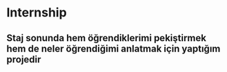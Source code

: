 # Internship
## Staj sonunda hem öğrendiklerimi pekiştirmek hem de neler öğrendiğimi anlatmak için yaptığım projedir
